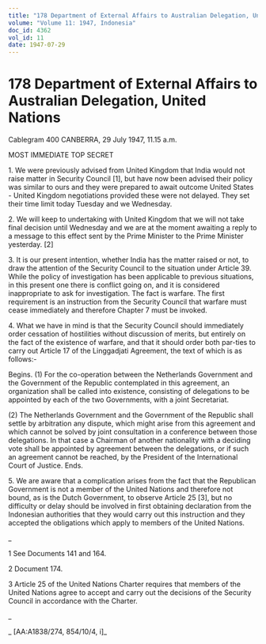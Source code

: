 ```yaml
---
title: "178 Department of External Affairs to Australian Delegation, United Nations"
volume: "Volume 11: 1947, Indonesia"
doc_id: 4362
vol_id: 11
date: 1947-07-29
---
```


# 178 Department of External Affairs to Australian Delegation, United Nations

Cablegram 400 CANBERRA, 29 July 1947, 11.15 a.m.

MOST IMMEDIATE TOP SECRET

1\. We were previously advised from United Kingdom that India would not raise matter in Security Council [1], but have now been advised their policy was similar to ours and they were prepared to await outcome United States - United Kingdom negotiations provided these were not delayed. They set their time limit today Tuesday and we Wednesday.

2\. We will keep to undertaking with United Kingdom that we will not take final decision until Wednesday and we are at the moment awaiting a reply to a message to this effect sent by the Prime Minister to the Prime Minister yesterday. [2]

3\. It is our present intention, whether India has the matter raised or not, to draw the attention of the Security Council to the situation under Article 39. While the policy of investigation has been applicable to previous situations, in this present one there is conflict going on, and it is considered inappropriate to ask for investigation. The fact is warfare. The first requirement is an instruction from the Security Council that warfare must cease immediately and therefore Chapter 7 must be invoked.

4\. What we have in mind is that the Security Council should immediately order cessation of hostilities without discussion of merits, but entirely on the fact of the existence of warfare, and that it should order both par-ties to carry out Article 17 of the Linggadjati Agreement, the text of which is as follows:-

Begins. (1) For the co-operation between the Netherlands Government and the Government of the Republic contemplated in this agreement, an organization shall be called into existence, consisting of delegations to be appointed by each of the two Governments, with a joint Secretariat.

(2) The Netherlands Government and the Government of the Republic shall settle by arbitration any dispute, which might arise from this agreement and which cannot be solved by joint consultation in a conference between those delegations. In that case a Chairman of another nationality with a deciding vote shall be appointed by agreement between the delegations, or if such an agreement cannot be reached, by the President of the International Court of Justice. Ends.

5\. We are aware that a complication arises from the fact that the Republican Government is not a member of the United Nations and therefore not bound, as is the Dutch Government, to observe Article 25 [3], but no difficulty or delay should be involved in first obtaining declaration from the Indonesian authorities that they would carry out this instruction and they accepted the obligations which apply to members of the United Nations.

_

1 See Documents 141 and 164.

2 Document 174.

3 Article 25 of the United Nations Charter requires that members of the United Nations agree to accept and carry out the decisions of the Security Council in accordance with the Charter.

_

_ [AA:A1838/274, 854/10/4, i]_
